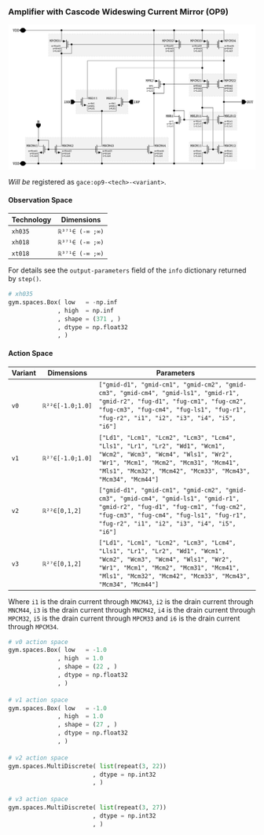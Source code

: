 ### Amplifier with Cascode Wideswing Current Mirror (OP9)

![op9](https://raw.githubusercontent.com/matthschw/ace/main/figures/op9.png)

_Will be_ registered as `gace:op9-<tech>-<variant>`.

#### Observation Space

| Technology | Dimensions      |
|------------|-----------------|
| `xh035`    | `ℝ³⁷¹∈ (-∞ ;∞)` |
| `xh018`    | `ℝ³⁷¹∈ (-∞ ;∞)` |
| `xt018`    | `ℝ³⁷¹∈ (-∞ ;∞)` |

For details see the `output-parameters` field of the `info` dictionary
returned by `step()`.

```python
# xh035
gym.spaces.Box( low   = -np.inf
              , high  = np.inf
              , shape = (371 , )
              , dtype = np.float32
              , )
```

#### Action Space

| Variant | Dimensions           | Parameters                                                                                                                                                                                                                    |
|---------|----------------------|-------------------------------------------------------------------------------------------------------------------------------------------------------------------------------------------------------------------------------|
| `v0`    | `ℝ²²∈[-1.0;1.0]` | `["gmid-d1", "gmid-cm1", "gmid-cm2", "gmid-cm3", "gmid-cm4", "gmid-ls1", "gmid-r1", "gmid-r2", "fug-d1", "fug-cm1", "fug-cm2", "fug-cm3", "fug-cm4", "fug-ls1", "fug-r1", "fug-r2", "i1", "i2", "i3", "i4", "i5", "i6"]`      |
| `v1`    | `ℝ²⁷∈[-1.0;1.0]` | `["Ld1", "Lcm1", "Lcm2", "Lcm3", "Lcm4", "Lls1", "Lr1", "Lr2", "Wd1", "Wcm1", "Wcm2", "Wcm3", "Wcm4", "Wls1", "Wr2", "Wr1", "Mcm1", "Mcm2", "Mcm31", "Mcm41", "Mls1", "Mcm32", "Mcm42", "Mcm33", "Mcm43", "Mcm34", "Mcm44"]` |
| `v2`    | `ℝ²²∈[0,1,2]` | `["gmid-d1", "gmid-cm1", "gmid-cm2", "gmid-cm3", "gmid-cm4", "gmid-ls1", "gmid-r1", "gmid-r2", "fug-d1", "fug-cm1", "fug-cm2", "fug-cm3", "fug-cm4", "fug-ls1", "fug-r1", "fug-r2", "i1", "i2", "i3", "i4", "i5", "i6"]`      |
| `v3`    | `ℝ²⁷∈[0,1,2]` | `["Ld1", "Lcm1", "Lcm2", "Lcm3", "Lcm4", "Lls1", "Lr1", "Lr2", "Wd1", "Wcm1", "Wcm2", "Wcm3", "Wcm4", "Wls1", "Wr2", "Wr1", "Mcm1", "Mcm2", "Mcm31", "Mcm41", "Mls1", "Mcm32", "Mcm42", "Mcm33", "Mcm43", "Mcm34", "Mcm44"]` |

Where `i1` is the drain current through `MNCM43`, `i2` is the drain current
through `MNCM44`, `i3` is the drain current through `MNCM42`, `i4` is the drain
current through `MPCM32`, `i5` is the drain current through `MPCM33` and `i6`
is the drain current through `MPCM34`.

```python
# v0 action space
gym.spaces.Box( low   = -1.0
              , high  = 1.0
              , shape = (22 , )
              , dtype = np.float32
              , )

# v1 action space
gym.spaces.Box( low   = -1.0
              , high  = 1.0
              , shape = (27 , )
              , dtype = np.float32
              , )

# v2 action space
gym.spaces.MultiDiscrete( list(repeat(3, 22))
                        , dtype = np.int32
                        , )

# v3 action space
gym.spaces.MultiDiscrete( list(repeat(3, 27))
                        , dtype = np.int32
                        , )
```


